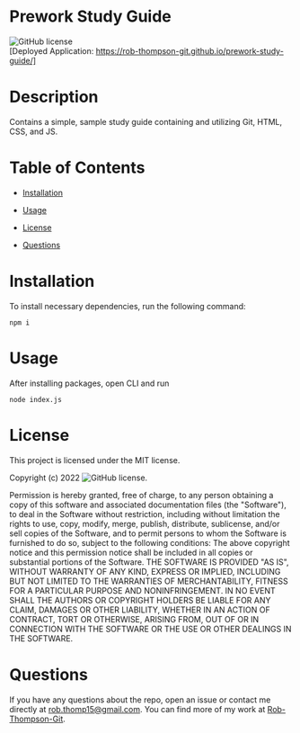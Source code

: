 

# Prework Study Guide
![GitHub license](https://img.shields.io/badge/license-MIT-blue.svg)<br>
[Deployed Application: https://rob-thompson-git.github.io/prework-study-guide/]

# Description

Contains a simple, sample study guide containing and utilizing Git, HTML, CSS, and JS.

# Table of Contents 

* [Installation](#installation)

* [Usage](#usage)

* [License](#license)

* [Questions](#questions)

# Installation

To install necessary dependencies, run the following command:

```
npm i
```

# Usage

After installing packages, open CLI and run 
```
node index.js
```

# License

This project is licensed under the MIT license.

Copyright (c) 2022 ![GitHub license](https://img.shields.io/badge/license-MIT-blue.svg).
        
Permission is hereby granted, free of charge, to any person obtaining a copy of this software and associated
documentation files (the "Software"), to deal in the Software without restriction, including without limitation
the rights to use, copy, modify, merge, publish, distribute, sublicense, and/or sell copies of the Software, and
to permit persons to whom the Software is furnished to do so, subject to the following conditions:
The above copyright notice and this permission notice shall be included in all copies or substantial portions
of the Software.
THE SOFTWARE IS PROVIDED "AS IS", WITHOUT WARRANTY OF ANY KIND, EXPRESS OR IMPLIED, INCLUDING BUT NOT LIMITED TO 
THE WARRANTIES OF MERCHANTABILITY, FITNESS FOR A PARTICULAR PURPOSE AND NONINFRINGEMENT. IN NO EVENT SHALL THE 
AUTHORS OR COPYRIGHT HOLDERS BE LIABLE FOR ANY CLAIM, DAMAGES OR OTHER LIABILITY, WHETHER IN AN ACTION OF CONTRACT,
TORT OR OTHERWISE, ARISING FROM, OUT OF OR IN CONNECTION WITH THE SOFTWARE OR THE USE OR OTHER DEALINGS IN THE SOFTWARE.

# Questions

If you have any questions about the repo, open an issue or contact me directly at rob.thomp15@gmail.com. You can find more of my work at [Rob-Thompson-Git](https://github.com/Rob-Thompson-Git/).

